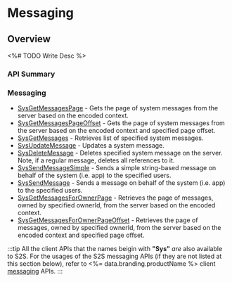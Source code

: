 # Messaging
## Overview


<%# TODO Write Desc %>
### API Summary

### Messaging
* [SysGetMessagesPage](/api/s2s/messaging/sysgetmessagespage) - Gets the page of system messages from the server based on the encoded context.
* [SysGetMessagesPageOffset](/api/s2s/messaging/sysgetmessagespageoffset) - Gets the page of system messages from the server based on the encoded context and specified page offset.
* [SysGetMessages](/api/s2s/messaging/sysgetmessages) - Retrieves list of specified system messages.
* [SysUpdateMessage](/api/s2s/messaging/sysupdatemessage) - Updates a system message.
* [SysDeleteMessage](/api/s2s/messaging/sysdeletemessage) - Deletes specified system message on the server. Note, if a regular message, deletes all references to it.
* [SysSendMessageSimple](/api/s2s/messaging/syssendmessagesimple) - Sends a simple string-based message on behalf of the system (i.e. app) to the specified users.
* [SysSendMessage](/api/s2s/messaging/syssendmessage) - Sends a message on behalf of the system (i.e. app) to the specified users.
* [SysGetMessagesForOwnerPage](/api/s2s/leaderboard/sysgetmessagesforwwnerpage) - Retrieves the page of messages, owned by specified ownerId, from the server based on the encoded context.
* [SysGetMessagesForOwnerPageOffset](/api/s2s/leaderboard/sysgetmessagesforwwnerpageoffset) - Retrieves the page of messages, owned by specified ownerId, from the server based on the encoded context and specified page offset.

:::tip
All the client APIs that the names beigin with <strong>"Sys"</strong> <em>are</em> also available to S2S. 
For the usages of the S2S messaging APIs (if they are not listed at this section below),
refer to <%= data.branding.productName %> client [messaging](/api/capi/messaging) APIs.
:::

<DocCardList />